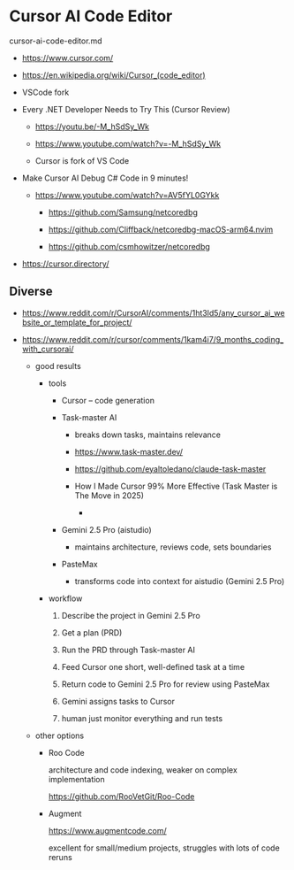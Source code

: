 # Cursor AI Code Editor

cursor-ai-code-editor.md

*   https://www.cursor.com/

*   https://en.wikipedia.org/wiki/Cursor_(code_editor)

*   VSCode fork

*   Every .NET Developer Needs to Try This (Cursor Review)

    *   https://youtu.be/-M_hSdSy_Wk

    *   https://www.youtube.com/watch?v=-M_hSdSy_Wk

    *   Cursor is fork of VS Code

*   Make Cursor AI Debug C# Code in 9 minutes!

    *   https://www.youtube.com/watch?v=AV5fYL0GYkk

        *   https://github.com/Samsung/netcoredbg

        *   https://github.com/Cliffback/netcoredbg-macOS-arm64.nvim

        *   https://github.com/csmhowitzer/netcoredbg

*   https://cursor.directory/


## Diverse

*   https://www.reddit.com/r/CursorAI/comments/1ht3ld5/any_cursor_ai_website_or_template_for_project/

*   https://www.reddit.com/r/cursor/comments/1kam4i7/9_months_coding_with_cursorai/

    *   good results

        *   tools
    
            *   Cursor – code generation

            *   Task-master AI
            
                *   breaks down tasks, maintains relevance

                *   https://www.task-master.dev/

                *   https://github.com/eyaltoledano/claude-task-master

                *   How I Made Cursor 99% More Effective (Task Master is The Move in 2025)

                    *   

            *   Gemini 2.5 Pro (aistudio) 
            
                *   maintains architecture, reviews code, sets boundaries

            *   PasteMax
            
                *   transforms code into context for aistudio (Gemini 2.5 Pro)

        *   workflow

            1.  Describe the project in Gemini 2.5 Pro

            2.  Get a plan (PRD)

            3.  Run the PRD through Task-master AI

            4.  Feed Cursor one short, well-defined task at a time

            5.  Return code to Gemini 2.5 Pro for review using PasteMax

            6.  Gemini assigns tasks to Cursor

            7.  human just monitor everything and run tests

    *   other options

        *   Roo Code

            architecture and code indexing, weaker on complex implementation

            https://github.com/RooVetGit/Roo-Code
            
        *   Augment

            https://www.augmentcode.com/

            excellent for small/medium projects, struggles with lots of code reruns

